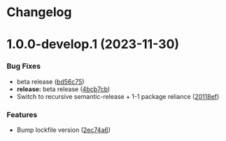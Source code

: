 # Changelog

# 1.0.0-develop.1 (2023-11-30)


### Bug Fixes

* beta release ([bd56c75](https://github.com/Eengineer1/sd-jwt-ts/commit/bd56c7573feb37f148764fc6aa64e52dba83110b))
* **release:** beta release ([4bcb7cb](https://github.com/Eengineer1/sd-jwt-ts/commit/4bcb7cb12af9db1beda2e9105750f1bf9e168d69))
* Switch to recursive semantic-release + 1-1 package reliance ([20118ef](https://github.com/Eengineer1/sd-jwt-ts/commit/20118ef3c7627af8f86d40e08a88a8a7eb2e6531))


### Features

* Bump lockfile version ([2ec74a6](https://github.com/Eengineer1/sd-jwt-ts/commit/2ec74a61c6a1feed2288ccedb2bd4c4f2fb27308))
